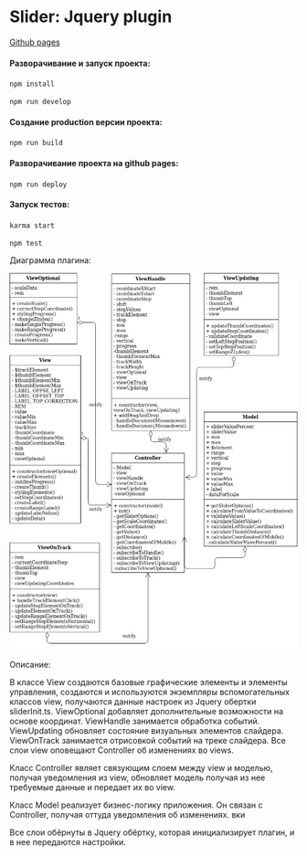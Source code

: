 # Slider: Jquery plugin

[Github pages](https://dindeni.github.io/slider)

#### Разворачивание и запуск проекта:

  `npm install`

  `npm run develop`

#### Создание production версии проекта:

  `npm run build`

#### Разворачивание проекта на github pages:

  `npm run deploy`

#### Запуск тестов:

  `karma start`

  `npm test`

Диаграмма плагина:

  ![link](./src/uml.jpg)

Описание:  

В классе View создаются базовые графические элементы и элементы управления,
создаются и используются экземпляры вспомогательных классов view, получаются данные
настроек из Jquery обертки sliderInit.ts. ViewOptional добавляет дополнительные
возможности на основе координат. ViewHandle занимается обработка событий.
ViewUpdating обновляет состояние визуальных элементов слайдера.
ViewOnTrack занимается отрисовкой событий на треке слайдера. Все слои view оповещают Controller об
изменениях во views.

Класс Controller являет связующим слоем между view и моделью, получая уведомления из view,
обновляет модель получая из нее требуемые данные и передает их во view.  

Класс Model реализует бизнес-логику приложения. Он связан с Controller, получая оттуда
уведомления об изменениях.  вки


Все слои обёрнуты в Jquery обёртку, которая инициализирует плагин, и в нее передаются настройки. 
